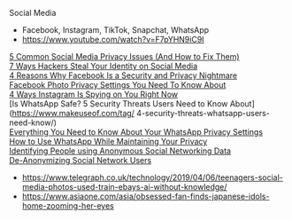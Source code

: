 Social Media  
- Facebook, Instagram, TikTok, Snapchat, WhatsApp  
- https://www.youtube.com/watch?v=F7pYHN9iC9I  

[5 Common Social Media Privacy Issues (And How to Fix Them)](https://www.makeuseof.com/tag/social-media-privacy-issues/)  
[7 Ways Hackers Steal Your Identity on Social Media](https://www.makeuseof.com/tag/how-hackers-steal-identity-on-social-media/)  
[4 Reasons Why Facebook Is a Security and Privacy Nightmare](https://www.makeuseof.com/tag/facebook-security-privacy-nightmare/)  
[Facebook Photo Privacy Settings You Need To Know About](https://www.makeuseof.com/tag/facebook-photo-privacy-settings-need-know/)  
[4 Ways Instagram Is Spying on You Right Now](https://www.makeuseof.com/tag/ways-instagram-spying-you/)  
[Is WhatsApp Safe? 5 Security Threats Users Need to Know About](https://www.makeuseof.com/tag/  4-security-threats-whatsapp-users-need-know/)  
[Everything You Need to Know About Your WhatsApp Privacy Settings](https://www.makeuseof.com/tag/everything-need-know-whatsapp-privacy-settings/)  
[How to Use WhatsApp While Maintaining Your Privacy](https://www.makeuseof.com/tag/whatsapp-privacy-tips/)  
[Identifying People using Anonymous Social Networking Data](https://www.schneier.com/blog/archives/2009/04/identifying_peo.html)  
[De-Anonymizing Social Network Users](https://www.schneier.com/blog/archives/2010/03/de-anonymizing.html)
- https://www.telegraph.co.uk/technology/2019/04/06/teenagers-social-media-photos-used-train-ebays-ai-without-knowledge/
- https://www.asiaone.com/asia/obsessed-fan-finds-japanese-idols-home-zooming-her-eyes